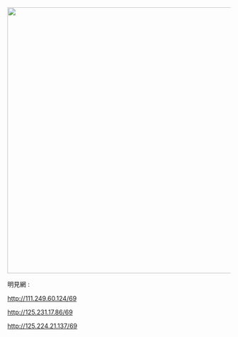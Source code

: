 <div align="center"><img src="/img-2/swspip.jpg" width=600></div><p>

明見網 :<P><P>
http://111.249.60.124/69<p>
http://125.231.17.86/69<p>
http://125.224.21.137/69<p>
